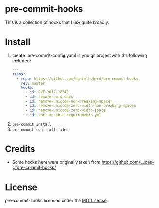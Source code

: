 # pre-commit-hooks

This is a collection of hooks that I use quite broadly.

# Install

1. create .pre-commit-config.yaml in you git project with the following included:
   ```yaml
   ---
   repos:
     - repo: https://github.com/danielhoherd/pre-commit-hooks
       rev: master
       hooks:
         - id: CVE-2017-18342
         - id: remove-en-dashes
         - id: remove-unicode-non-breaking-spaces
         - id: remove-unicode-zero-width-non-breaking-spaces
         - id: remove-unicode-zero-width-space
         - id: sort-ansible-requirements-yml
   ```
2. `pre-commit install`
3. `pre-commit run --all-files`

# Credits

- Some hooks here were originally taken from <https://github.com/Lucas-C/pre-commit-hooks/>

# License

pre-commit-hooks licensed under the [MIT License](LICENSE).
